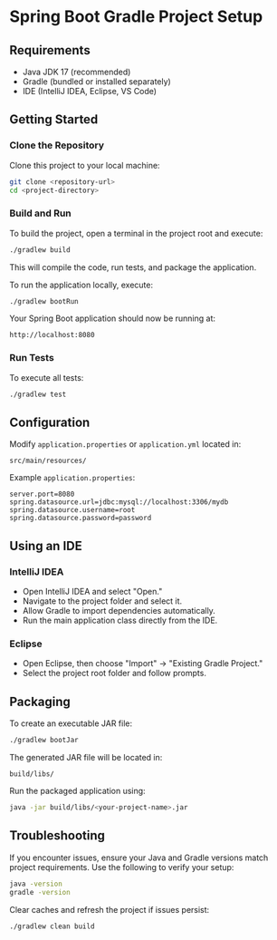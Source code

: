 # Spring Boot Gradle Project Setup

## Requirements

* Java JDK 17 (recommended)
* Gradle (bundled or installed separately)
* IDE (IntelliJ IDEA, Eclipse, VS Code)

## Getting Started

### Clone the Repository

Clone this project to your local machine:

```bash
git clone <repository-url>
cd <project-directory>
```

### Build and Run

To build the project, open a terminal in the project root and execute:

```bash
./gradlew build
```

This will compile the code, run tests, and package the application.

To run the application locally, execute:

```bash
./gradlew bootRun
```

Your Spring Boot application should now be running at:

```
http://localhost:8080
```

### Run Tests

To execute all tests:

```bash
./gradlew test
```

## Configuration

Modify `application.properties` or `application.yml` located in:

```
src/main/resources/
```

Example `application.properties`:

```properties
server.port=8080
spring.datasource.url=jdbc:mysql://localhost:3306/mydb
spring.datasource.username=root
spring.datasource.password=password
```

## Using an IDE

### IntelliJ IDEA

* Open IntelliJ IDEA and select "Open."
* Navigate to the project folder and select it.
* Allow Gradle to import dependencies automatically.
* Run the main application class directly from the IDE.

### Eclipse

* Open Eclipse, then choose "Import" -> "Existing Gradle Project."
* Select the project root folder and follow prompts.

## Packaging

To create an executable JAR file:

```bash
./gradlew bootJar
```

The generated JAR file will be located in:

```
build/libs/
```

Run the packaged application using:

```bash
java -jar build/libs/<your-project-name>.jar
```

## Troubleshooting

If you encounter issues, ensure your Java and Gradle versions match project requirements. Use the following to verify your setup:

```bash
java -version
gradle -version
```

Clear caches and refresh the project if issues persist:

```bash
./gradlew clean build
```


